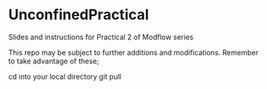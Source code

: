 # UnconfinedPractical
Slides and instructions for Practical 2 of Modflow series

This repo may be subject to further additions and modifications. Remember to take advantage of these;

cd into your local directory
git pull
